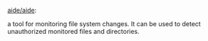 

[aide/aide](https://github.com/aide/aide): 

a tool for monitoring file system changes. It can be used to detect unauthorized monitored files and directories.

